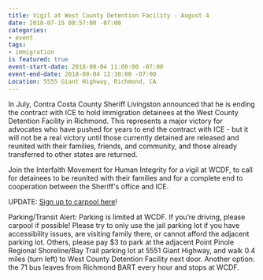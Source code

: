 ```yaml
---
title: Vigil at West County Detention Facility - August 4
date: 2018-07-15 08:57:00 -07:00
categories:
- event
tags:
- immigration
is featured: true
event-start-date: 2018-08-04 11:00:00 -07:00
event-end-date: 2018-08-04 12:30:00 -07:00
Location: 5555 Giant Highway, Richmond, CA
---
```


In July, Contra Costa County Sheriff Livingston announced that he is ending the contract with ICE to hold immigration detainees at the West County Detention Facility in Richmond. This represents a major victory for advocates who have pushed for years to end the contract with ICE - but it will not be a real victory until those currently detained are released and reunited with their families, friends, and community, and those already transferred to other states are returned.

Join the Interfaith Movement for Human Integrity for a vigil at WCDF, to call for detainees to be reunited with their families and for a complete end to cooperation between the Sheriff's office and ICE.

UPDATE: [Sign up to carpool here](http://www.groupcarpool.com/t/638ctx)!


Parking/Transit Alert: Parking is limited at WCDF. If you’re driving, please carpool if possible! Please try to only use the jail parking lot if you have accessibility issues, are visiting family there, or cannot afford the adjacent parking lot. Others, please pay $3 to park at the adjacent Point Pinole Regional Shoreline/Bay Trail parking lot at 5551 Giant Highway, and walk 0.4 miles (turn left) to West County Detention Facility next door. Another option: the 71 bus leaves from Richmond BART every hour and stops at WCDF.